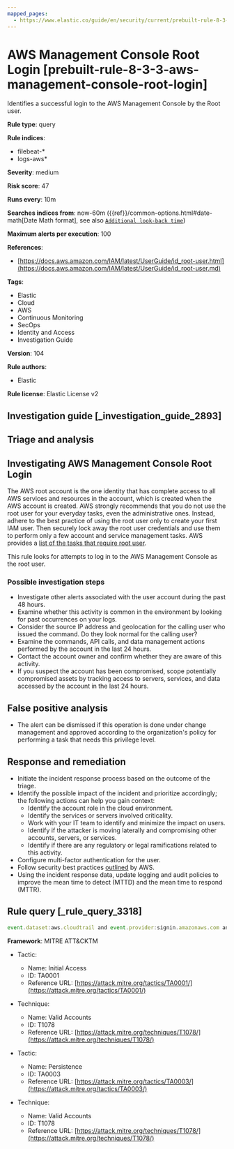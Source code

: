 ```yaml
---
mapped_pages:
  - https://www.elastic.co/guide/en/security/current/prebuilt-rule-8-3-3-aws-management-console-root-login.html
---
```


# AWS Management Console Root Login [prebuilt-rule-8-3-3-aws-management-console-root-login]

Identifies a successful login to the AWS Management Console by the Root user.

**Rule type**: query

**Rule indices**:

* filebeat-*
* logs-aws*

**Severity**: medium

**Risk score**: 47

**Runs every**: 10m

**Searches indices from**: now-60m ({{ref}}/common-options.html#date-math[Date Math format], see also [`Additional look-back time`](docs-content://solutions/security/detect-and-alert/create-detection-rule.md#rule-schedule))

**Maximum alerts per execution**: 100

**References**:

* [https://docs.aws.amazon.com/IAM/latest/UserGuide/id_root-user.html](https://docs.aws.amazon.com/IAM/latest/UserGuide/id_root-user.md)

**Tags**:

* Elastic
* Cloud
* AWS
* Continuous Monitoring
* SecOps
* Identity and Access
* Investigation Guide

**Version**: 104

**Rule authors**:

* Elastic

**Rule license**: Elastic License v2

## Investigation guide [_investigation_guide_2893]

## Triage and analysis

## Investigating AWS Management Console Root Login

The AWS root account is the one identity that has complete access to all AWS services and resources in the account, which is created when the AWS account is created. AWS strongly recommends that you do not use the root user for your everyday tasks, even the administrative ones. Instead, adhere to the best practice of using the root user only to create your first IAM user. Then securely lock away the root user credentials and use them to perform only a few account and service management tasks. AWS provides a [list of the tasks that require root user](https://docs.aws.amazon.com/general/latest/gr/root-vs-iam.html#aws_tasks-that-require-root).

This rule looks for attempts to log in to the AWS Management Console as the root user.

### Possible investigation steps

- Investigate other alerts associated with the user account during the past 48 hours.
- Examine whether this activity is common in the environment by looking for past occurrences on your logs.
- Consider the source IP address and geolocation for the calling user who issued the command. Do they look normal for the calling user?
- Examine the commands, API calls, and data management actions performed by the account in the last 24 hours.
- Contact the account owner and confirm whether they are aware of this activity.
- If you suspect the account has been compromised, scope potentially compromised assets by tracking access to servers,
services, and data accessed by the account in the last 24 hours.

## False positive analysis

- The alert can be dismissed if this operation is done under change management and approved according to the organization's policy for performing a task that needs this privilege level.

## Response and remediation

- Initiate the incident response process based on the outcome of the triage.
- Identify the possible impact of the incident and prioritize accordingly; the following actions can help you gain context:
    - Identify the account role in the cloud environment.
    - Identify the services or servers involved criticality.
    - Work with your IT team to identify and minimize the impact on users.
    - Identify if the attacker is moving laterally and compromising other accounts, servers, or services.
    - Identify if there are any regulatory or legal ramifications related to this activity.
- Configure multi-factor authentication for the user.
- Follow security best practices [outlined](https://aws.amazon.com/premiumsupport/knowledge-center/security-best-practices/) by AWS.
- Using the incident response data, update logging and audit policies to improve the mean time to detect (MTTD) and the mean time to respond (MTTR).

## Rule query [_rule_query_3318]

```js
event.dataset:aws.cloudtrail and event.provider:signin.amazonaws.com and event.action:ConsoleLogin and aws.cloudtrail.user_identity.type:Root and event.outcome:success
```

**Framework**: MITRE ATT&CKTM

* Tactic:

    * Name: Initial Access
    * ID: TA0001
    * Reference URL: [https://attack.mitre.org/tactics/TA0001/](https://attack.mitre.org/tactics/TA0001/)

* Technique:

    * Name: Valid Accounts
    * ID: T1078
    * Reference URL: [https://attack.mitre.org/techniques/T1078/](https://attack.mitre.org/techniques/T1078/)

* Tactic:

    * Name: Persistence
    * ID: TA0003
    * Reference URL: [https://attack.mitre.org/tactics/TA0003/](https://attack.mitre.org/tactics/TA0003/)

* Technique:

    * Name: Valid Accounts
    * ID: T1078
    * Reference URL: [https://attack.mitre.org/techniques/T1078/](https://attack.mitre.org/techniques/T1078/)



